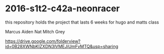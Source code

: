 # 2016-s1t2-c42a-neonracer
this repository holds the project that lasts 6 weeks for hugo and matts class


Marcus 
Aiden
Nat 
Mitch
Grey

https://drive.google.com/folderview?id=0B28XWNbKIZXDN3lVMEJiUmFvMTQ&usp=sharing

